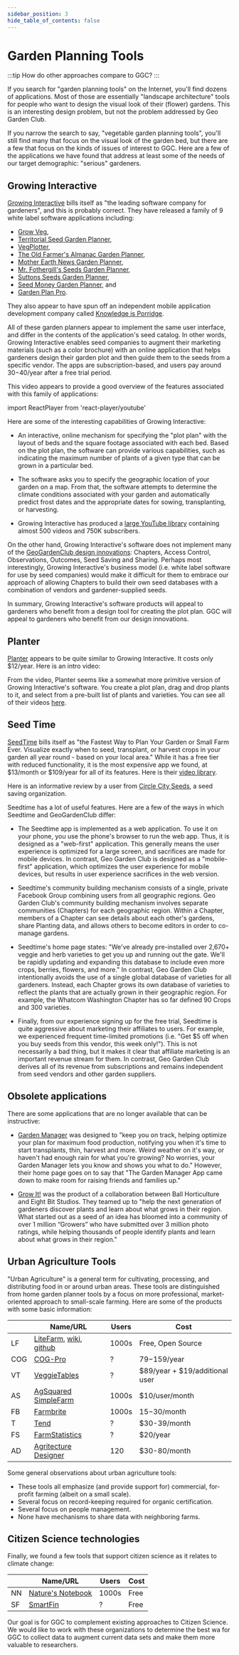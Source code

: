 ```yaml
---
sidebar_position: 3
hide_table_of_contents: false
---
```


# Garden Planning Tools

:::tip How do other approaches compare to GGC?
:::

If you search for "garden planning tools" on the Internet, you'll find dozens of applications.  Most of those are essentially "landscape architecture" tools for people who want to design the visual look of their (flower) gardens. This is an interesting design problem, but not the problem addressed by Geo Garden Club.

If you narrow the search to say, "vegetable garden planning tools", you'll still find many that focus on the visual look of the garden bed, but there are a few that focus on the kinds of issues of interest to GGC. Here are a few of the applications we have found that address at least some of the needs of our target demographic: "serious" gardeners.

## Growing Interactive

[Growing Interactive](https://www.growinginteractive.com/) bills itself as "the leading software company for gardeners", and this is probably correct. They have released a family of 9 white label software applications including: 

* [Grow Veg](https://www.growveg.com), 
* [Territorial Seed Garden Planner](https://gardenplanner.territorialseed.com/), 
* [VegPlotter](https://vegplotter.com/), 
* [The Old Farmer's Almanac Garden Planner](https://gardenplanner.almanac.com/garden-planner-intro.aspx), 
* [Mother Earth News Garden Planner](https://gardenplanner.motherearthnews.com/garden-planner-intro.aspx), 
* [Mr. Fothergill's Seeds Garden Planner](https://www.mrfothergills.com.au/garden-planner-and-app), 
* [Suttons Seeds Garden Planner](https://hub.suttons.co.uk/gardening-advice/apps/garden-planner), 
* [Seed Money Garden Planner](https://gardenplanner.seedmoney.org/), and 
* [Garden Plan Pro](http://gardenplanpro.com/). 

They also appear to have spun off an independent mobile application development company called [Knowledge is Porridge](http://knowledgeisporridge.com/). 

All of these garden planners appear to implement the same user interface, and differ in the contents of the application's seed catalog. In other words, Growing Interactive enables seed companies to augment their marketing materials (such as a color brochure) with an online application that helps gardeners design their garden plot and then guide them to the seeds from a specific vendor.  The apps are subscription-based, and users pay around $30-$40/year after a free trial period.

This video appears to provide a good overview of the features associated with this family of applications:

import ReactPlayer from 'react-player/youtube'

<div className='wrapper'><ReactPlayer className='player' url="https://www.youtube.com/watch?v=EYWH8Z3e8cw" width="100%" height="100%" ></ReactPlayer></div>

Here are some of the interesting capabilities of Growing Interactive:

* An interactive, online mechanism for specifying the "plot plan" with the layout of beds and the square footage associated with each bed. Based on the plot plan, the software can 
 provide various capabilities, such as indicating the maximum number of plants of a given type that can be grown in a particular bed.

* The software asks you to specify the geographic location of your garden on a map. From that, the software attempts to determine the climate conditions associated with your garden and automatically predict frost dates and the appropriate dates for sowing, transplanting, or harvesting.

* Growing Interactive has produced a [large YouTube library](https://www.youtube.com/c/Growveg-Garden-Planning-Apps) containing almost 500 videos and 750K subscribers.

On the other hand, Growing Interactive's software does not implement many of the [GeoGardenClub design innovations](./innovations.md): Chapters, Access Control, Observations, Outcomes, Seed Saving and Sharing. Perhaps most interestingly, Growing Interactive's business model (i.e. white label software for use by seed companies) would make it difficult for them to embrace our approach of allowing Chapters to build their own seed databases with a combination of vendors and gardener-supplied seeds. 

In summary, Growing Interactive's software products will appeal to gardeners who benefit from a design tool for creating the plot plan.  GGC will appeal to gardeners who benefit from our design innovations. 

## Planter

[Planter](https://planter.garden/) appears to be quite similar to Growing Interactive. It costs only $12/year. Here is an intro video:  

<div className='wrapper'><ReactPlayer className='player' url="https://www.youtube.com/watch?v=3ADP-_PBP6c" width="100%" height="100%" ></ReactPlayer></div>

From the video, Planter seems like a somewhat more primitive version of Growing Interactive's software. You create a plot plan, drag and drop plants to it, and select from a pre-built list of plants and varieties. You can see all of their videos [here](https://www.youtube.com/@planterapp).

## Seed Time

[SeedTime](https://seedtime.us/) bills itself as "the Fastest Way to Plan Your Garden or Small Farm Ever. Visualize exactly when to seed, transplant, or harvest crops in your garden all year round - based on your local area." While it has a free tier with reduced functionality, it is the most expensive app we found, at $13/month or $109/year for all of its features. Here is their [video library](https://www.youtube.com/@seedtimeplanner/videos).

Here is an informative review by a user from [Circle City Seeds](https://circlecityseed.com/), a seed saving organization.

<div className='wrapper'><ReactPlayer className='player' url="https://www.youtube.com/watch?v=P9DX7OcEEMY" width="100%" height="100%" ></ReactPlayer></div>

Seedtime has a lot of useful features.  Here are a few of the ways in which Seedtime and GeoGardenClub differ:

* The Seedtime app is implemented as a web application. To use it on your phone, you use the phone's browser to run the web app.  Thus, it is designed as a "web-first" application. This generally means the user experience is optimized for a large screen, and sacrifices are made for mobile devices. In contrast, Geo Garden Club is designed as a "mobile-first" application, which optimizes the user experience for mobile devices, but results in user experience sacrifices in the web version. 
  
* Seedtime's community building mechanism consists of a single, private Facebook Group combining users from all geographic regions. Geo Garden Club's community building mechanism involves separate communities (Chapters) for each geographic region. Within a Chapter, members of a Chapter can see details about each other's gardens, share Planting data, and allows others to become editors in order to co-manage gardens.

* Seedtime's home page states: "We've already pre-installed over 2,670+ veggie and herb varieties to get you up and running out the gate. We'll be rapidly updating and expanding this database to include even more crops, berries, flowers, and more."  In contrast, Geo Garden Club intentionally avoids the use of a single global database of varieties for all gardeners.  Instead, each Chapter grows its own database of varieties to reflect the plants that are actually grown in their geographic region. For example, the Whatcom Washington Chapter has so far defined 90 Crops and 300 varieties. 

* Finally, from our experience signing up for the free trial, Seedtime is quite aggressive about marketing their affiliates to users. For example, we experienced frequent time-limited promotions (i.e. "Get $5 off when you buy seeds from this vendor, this week only!").  This is not necessarily a bad thing, but it makes it clear that affiliate marketing is an important revenue stream for them. In contrast, Geo Garden Club derives all of its revenue from subscriptions and remains independent from seed vendors and other garden suppliers. 


## Obsolete applications

There are some applications that are no longer available that can be instructive:

* [Garden Manager](https://www.gardenmanager.com/) was designed to "keep you on track, helping optimize your plan for maximum food production, notifying you when it's time to start transplants, thin, harvest and more.  Weird weather on it's way, or haven't had enough rain for what you're growing?  No worries, your Garden Manager lets you know and shows you what to do." However, their home page goes on to say that "The Garden Manager App came down to make room for raising friends and families up."

* [Grow It!](https://eightbitstudios.com/work/growit-social-gardening-platform) was the product of a collaboration between Ball Horticulture and Eight Bit Studios. They teamed up to "help the next generation of gardeners discover plants and learn about what grows in their region. What started out as a seed of an idea has bloomed into a community of over 1 million “Growers” who have submitted over 3 million photo ratings, while helping thousands of people identify plants and learn about what grows in their region."


## Urban Agriculture Tools

"Urban Agriculture" is a general term for cultivating, processing, and distributing food in or around urban areas.  These tools are distinguished from home garden planner tools by a focus on more professional, market-oriented approach to small-scale farming. Here are some of the products with some basic information:

|    | Name/URL | Users | Cost | 
| -- | -------  |-------| ---- | 
| LF | [LiteFarm](https://www.litefarm.org/), [wiki](https://lite-farm.atlassian.net/wiki/spaces/LITEFARM/overview?homepageId=32998), [github](https://github.com/LiteFarmOrg/LiteFarm) | 1000s | Free, Open Source | 
| COG | [COG-Pro](https://cog-pro.com/) | ?     | $79-$159/year | 
| VT | [VeggieTables](http://veggietables.org/) | ?     | $89/year + $19/additional user | 
| AS | [AgSquared SimpleFarm](http://www.agsquared.com/simple-farm) | 1000s | $10/user/month |
| FB | [Farmbrite](https://www.farmbrite.com/) | 1000s | $15-$30/month | 
| T | [Tend](https://www.tend.com/) | ?     | $30-39/month | 
| FS | [FarmStatistics](https://farmstatistics.com/) | ?     | $20/year | 
| AD | [Agritecture Designer](https://design.agritecture.com/) | 120   | $30-80/month | 

Some general observations about urban agriculture tools:

  * These tools all emphasize (and provide support for) commercial, for-profit farming (albeit on a small scale).
  * Several focus on record-keeping required for organic certification.
  * Several focus on people management.
  * None have mechanisms to share data with neighboring farms.

## Citizen Science technologies

Finally, we found a few tools that support citizen science as it relates to climate change:

|    | Name/URL | Users | Cost | 
| -- | -------  | ----- | ---- | 
| NN | [Nature's Notebook](https://www.usanpn.org/natures_notebook) | 1000s | Free | 
| SF | [SmartFin](https://smartfin.org/) | ? | Free | 

Our goal is for GGC to complement existing approaches to Citizen Science. We would like to work with these organizations to determine the best wa for GGC to collect data to augment current data sets and make them more valuable to researchers.
